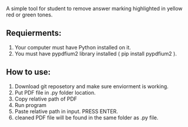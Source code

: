A simple tool for student to remove answer marking highlighted in yellow red or green tones.

## **Requierments:**
1. Your computer must have Python installed on it.
2. You must have  pypdfium2 library installed ( pip install pypdfium2 ).

## **How to use:**
1. Download git reposetory and make sure enviorment is working.
2. Put PDF file in .py folder location.
3. Copy relative path of PDF
4. Run program
5. Paste relative path in input. PRESS ENTER.
6. cleaned PDF file will be found in the same folder as .py file.

